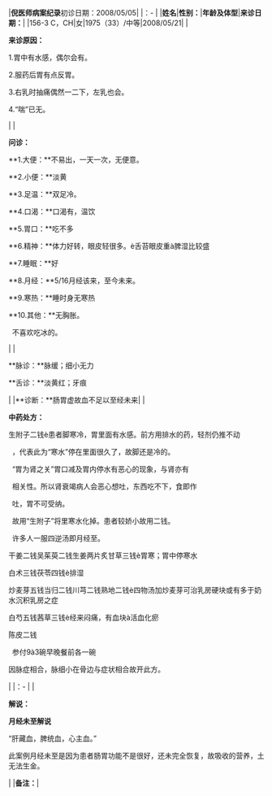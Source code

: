 ﻿|**倪医师病案纪录**初诊日期：2008/05/05|
|：- |
|**姓名**|**性别：**|**年龄及体型**|**来诊日期：**|
|156-3 C，CH|女|1975（33）/中等|2008/05/21|
|<p>**来诊原因：**</p><p>1.胃中有水感，偶尔会有。</p><p>2.服药后胃有点反胃。</p><p>3.右乳时抽痛偶然一二下，左乳也会。</p><p>4.“喘”已无。</p><p></p>|
|<p>**问诊：** </p><p>**1.大便：**不易出，一天一次，无便意。</p><p>**2.小便：**淡黄</p><p>**3.足温：**双足冷。</p><p>**4.口渴：**口渴有，温饮</p><p>**5.胃口：**吃不多</p><p>**6.精神：**体力好转，眼皮轻很多。è舌苔眼皮重à脾湿比较盛</p><p>**7.睡眠：**好</p><p>**8.月经：**5/16月经该来，至今未来。</p><p>**9.寒热：**睡时身无寒热</p><p>**10.其他：**无胸胀。</p><p>` `不喜欢吃冰的。</p><p></p>|
|<p>**脉诊：**脉缓；细小无力</p><p>**舌诊：**淡黄红；牙痕</p>|
|**诊断：**肠胃虚故血不足以至经未来|
|<p>**中药处方：** </p><p>生附子二钱è患者脚寒冷，胃里面有水感。前方用排水的药，轻剂仍推不动</p><p>` `，代表此为“寒水”停在里面很久了，故脚还是冷的。</p><p>` `“胃为肾之关”胃口减及胃内停水有恶心的现象，与肾亦有</p><p>` `相关性。所以肾衰竭病人会恶心想吐，东西吃不下，食即作</p><p>` `吐，胃不可受纳。</p><p>` `故用“生附子”将里寒水化掉。患者较娇小故用二钱。</p><p>` `许多人一服四逆汤即月经至。</p><p>干姜二钱吴茱萸二钱生姜两片炙甘草三钱è胃寒；胃中停寒水</p><p>白术三钱茯苓四钱è排湿</p><p>炒麦芽五钱当归二钱川芎二钱熟地二钱è四物汤加炒麦芽可治乳房硬块或有多于奶水沉积乳房之症</p><p>白芍五钱茜草三钱è经来闷痛，有血块à活血化瘀</p><p>陈皮二钱</p><p>` `参付9à3碗早晚餐前各一碗</p><p></p><p>因脉症相合，脉细小在骨边与症状相合故开此方。</p>|
|：- |
|<p>**解说：**</p><p>**月经未至解说**</p><p>“肝藏血，脾统血，心主血。”</p><p>此案例月经未至是因为患者肠胃功能不是很好，还未完全恢复，故吸收的营养，土无法生金。</p><p></p>|
|**备注：**|
